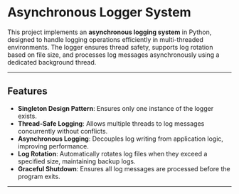 # **Asynchronous Logger System**

This project implements an **asynchronous logging system** in Python, designed to handle logging operations efficiently in multi-threaded environments. The logger ensures thread safety, supports log rotation based on file size, and processes log messages asynchronously using a dedicated background thread.

---

## **Features**
- **Singleton Design Pattern**: Ensures only one instance of the logger exists.
- **Thread-Safe Logging**: Allows multiple threads to log messages concurrently without conflicts.
- **Asynchronous Logging**: Decouples log writing from application logic, improving performance.
- **Log Rotation**: Automatically rotates log files when they exceed a specified size, maintaining backup logs.
- **Graceful Shutdown**: Ensures all log messages are processed before the program exits.

---

<!-- Getting Started

Prerequisites
Python 3.x installed on your machine.
Installation
Clone the repository:
bash
Copy code
git clone <repository-url>
cd <repository-name>
Install dependencies (if any; this project uses only Python standard libraries).
Usage
Code Overview
The Logger class is implemented as a thread-safe singleton with the following key functionalities:

Initialization:
Specify log file name, maximum file size (in KB), and backup count.
Log Messages:
Use the log() method to log messages with thread-safe operations.
Shutdown:
Call shutdown() to ensure all log messages are processed before exiting.
Example Code
python
Copy code
import threading
from logger import Logger  # Assuming logger.py contains the Logger class

def worker_thread(logger, thread_id):
    for i in range(5):
        logger.log(f"Log message {i} from thread {thread_id}", level="INFO")

if __name__ == "__main__":
    logger = Logger(log_file="app.log", max_size=1024, backup_count=5)

    # Create and start worker threads
    threads = []
    for i in range(3):  # Example with 3 threads
        t = threading.Thread(target=worker_thread, args=(logger, i), name=f"Thread-{i}")
        threads.append(t)
        t.start()

    # Wait for all threads to complete
    for t in threads:
        t.join()

    # Gracefully shut down the logger
    logger.shutdown()

    print("Logging completed. Check the app.log file for output.")
Logger Workflow
Thread-Safe Singleton:

Uses __new__ with a threading lock to ensure only one instance of Logger exists.
Asynchronous Logging:

Messages are added to a thread-safe queue using the log() method.
A background thread processes and writes logs to the file.
Log Rotation:

When the log file exceeds the specified size, it rotates:
The current log file is renamed to app.log.1.
Existing backup files are shifted up (e.g., app.log.1 becomes app.log.2).
Graceful Shutdown:

The shutdown() method stops the logger thread after processing all pending log messages.
Testing
Multi-Threaded Logging
Simulate multiple threads writing log messages concurrently.
Check the log file (app.log) to verify the correctness of messages and thread names.
Log Rotation
Set a small max_size (e.g., 1 KB) to test log rotation functionality.
Ensure rotated logs (app.log.1, app.log.2, etc.) are created correctly.
Asynchronous Behavior
Observe that the main application does not block while the logger processes messages in the background.
Potential Enhancements
Dynamic Log Levels:
Allow filtering log messages based on levels (e.g., DEBUG, INFO, ERROR).
Multiple Destinations:
Extend to log messages to multiple outputs (e.g., console, remote server).
Batch Processing:
Write multiple log messages to the file in a single I/O operation to improve efficiency.
Configurable Queue Size:
Add a maximum size to the queue to prevent memory issues under heavy load.
License
This project is licensed under the MIT License. See the LICENSE file for details.

Contributions
Contributions are welcome! Please open an issue or submit a pull request for enhancements or bug fixes. -->